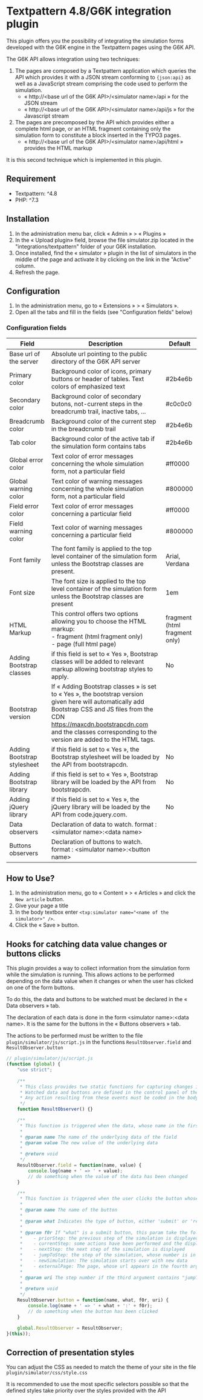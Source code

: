 # Textpattern 4.8/G6K integration plugin

This plugin offers you the possibility of integrating the simulation forms developed with the G6K engine in the Textpattern pages using the G6K API.

The G6K API allows integration using two techniques:
1. The pages are composed by a Textpattern application which queries the API which provides it with a JSON stream conforming to `{json:api}` as well as a JavaScript stream comprising the code used to perform the simulation.
   * « http:&#47;&#47;&lt;base url of the G6K API>/&lt;simulator name>/api » for the JSON stream
   * « http:&#47;&#47;&lt;base url of the G6K API>/&lt;simulator name>/api/js » for the Javascript stream
2. The pages are precomposed by the API which provides either a complete html page, or an HTML fragment containing only the simulation form to constitute a block inserted in the TYPO3 pages.
   * « http:&#47;&#47;&lt;base url of the G6K API>/&lt;simulator name>/api/html » provides the HTML markup
 
It is this second technique which is implemented in this plugin.
## Requirement

* Textpattern: ^4.8
* PHP: ^7.3

## Installation
1. In the administration menu bar, click « Admin » > « Plugins »
2. In the « Upload plugin» field, browse the file simulator.zip located in the "integrations/textpattern" folder of your G6K installation.
3. Once installed, find the « simulator » plugin in the list of simulators in the middle of the page and activate it by clicking on the link in the "Active" column.
4. Refresh the page.

## Configuration
1. In the administration menu, go to « Extensions » > « Simulators ».
2. Open all the tabs and fill in the fields (see "Configuration fields" below)

### Configuration fields

|Field                       |Description                                                                                   |Default        |
|----------------------------|----------------------------------------------------------------------------------------------|---------------|
|Base url of the server      |Absolute url pointing to the public directory of the G6K API server |
|Primary color               |Background color of icons, primary buttons or header of tables. Text colors of emphasized text|#2b4e6b
|Secondary color             |Background color of secondary butons, not-current steps in the breadcrumb trail, inactive tabs, ...|#c0c0c0
|Breadcrumb color            |Background color of the current step in the breadcrumb trail|#2b4e6b
|Tab color                   |Background color of the active tab if the simulation form contains tabs|#2b4e6b
|Global error color          |Text color of error messages concerning the whole simulation form, not a particular field|#ff0000
|Global warning color        |Text color of warning messages concerning the whole simulation form, not a particular field|#800000
|Field error color           |Text color of error messages concerning a particular field|#ff0000
|Field warning color         |Text color of warning messages concerning a particular field|#800000
|Font family                 |The font family is applied to the top level container of the simulation form unless the Bootstrap classes are present.|Arial, Verdana
|Font size                   |The font size is applied to the top level container of the simulation form unless the Bootstrap classes are present|1em
|HTML Markup                 |This control offers two options allowing you to choose the HTML markup:<br>- fragment (html fragment only)<br>- page (full html page)|fragment<br>(html fragment only)
|Adding Bootstrap classes    |if this field is set to « Yes », Bootstrap classes will be added to relevant markup allowing bootstrap styles to apply. |No
|Bootstrap version           |If « Adding Bootstrap classes » is set to « Yes », the bootstrap version given here will automatically add Bootstrap CSS and JS files from the CDN https://maxcdn.bootstrapcdn.com and the classes corresponding to the version are added to the HTML tags.|
|Adding Bootstrap stylesheet |if this field is set to « Yes », the Bootstrap stylesheet will be loaded by the API from bootstrapcdn.|No
|Adding Bootstrap library    |if this field is set to « Yes », Bootstrap library will be loaded by the API from bootstrapcdn.|No
|Adding jQuery library       |if this field is set to « Yes », the jQuery library will be loaded by the API from code.jquery.com.|No
|Data observers              |Declaration of data to watch. format : &lt;simulator name>:&lt;data name>|
|Buttons observers           |Declaration of buttons to watch. format : &lt;simulator name>:&lt;button name>|

## How to Use?
1. In the administration menu, go to « Content » > « Articles » and click the `New article` button.
2. Give your page a title
3. In the body textbox enter `<txp:simulator name="<name of the simulator>" />`.
4. Click the « Save » button.

## Hooks for catching data value changes or buttons clicks
This plugin provides a way to collect information from the simulation form while the simulation is running. This allows actions to be performed depending on the data value when it changes or when the user has clicked on one of the form buttons.

To do this, the data and buttons to be watched must be declared in the « Data observers » tab.

The declaration of each data is done in the form &lt;simulator name>:&lt;data name>. It is the same for the buttons in the « Buttons observers » tab.

The actions to be performed must be written to the file `plugin/simulator/js/script.js` 
in the functions `ResultObserver.field` and `ResultObserver.button`

```javascript
// plugin/simulator/js/script.js
(function (global) {
	"use strict";
	
	/**
	 * This class provides two static functions for capturing changes in data value and clicks on action buttons.
	 * Watched data and buttons are defined in the control panel of the integration plugin.
	 * Any action resulting from these events must be coded in the body of these functions.
	 */
	function ResultObserver() {}

	/**
	 * This function is triggered when the data, whose name in the first parameter, change
	 *
	 * @param name The name of the underlying data of the field
	 * @param value The new value of the underlying data
	 *
	 * @return void
	 */
	ResultObserver.field = function(name, value) {
		console.log(name + ' => ' + value);
		// do something when the value of the data has been changed
	}

	/**
	 * This function is triggered when the user clicks the button whose name is in the first parameter
	 *
	 * @param name The name of the button
	 *
	 * @param what Indicates the type of button, either 'submit' or 'reset'
	 *
	 * @param f0r If "what" is a submit button, this param take the following value:
	 *    - priorStep: the previous step of the simulation is displayed
	 *    - currentStep: some actions have been performed and the display remains on the current step.
	 *    - nextStep: the next step of the simulation is displayed
	 *    - jumpToStep: the step of the simulation, whose number is in the uri argument, is displayed
	 *    - newSimulation: The simulation starts over with new data
	 *    - externalPage: The page, whose url appears in the fourth argument, is displayed
	 *
	 * @param uri The step number if the third argument contains "jumpToStep" or an url if the third argument contains "externalPage"
	 *
	 * @return void
	 */
	ResultObserver.button = function(name, what, f0r, uri) {
		console.log(name + ' => ' + what + ':' + f0r);
		// do something when the button has been clicked
	}

	global.ResultObserver = ResultObserver;
}(this));
```
## Correction of presentation styles
You can adjust the CSS as needed to match the theme of your site in the file `plugin/simulator/css/style.css`

It is recommended to use the most specific selectors possible so that the defined styles take priority over the styles provided with the API
